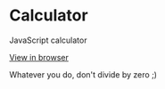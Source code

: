 # Calculator

JavaScript calculator

[View in browser](https://kristidugan.github.io/calculator/)

Whatever you do, don't divide by zero ;)
